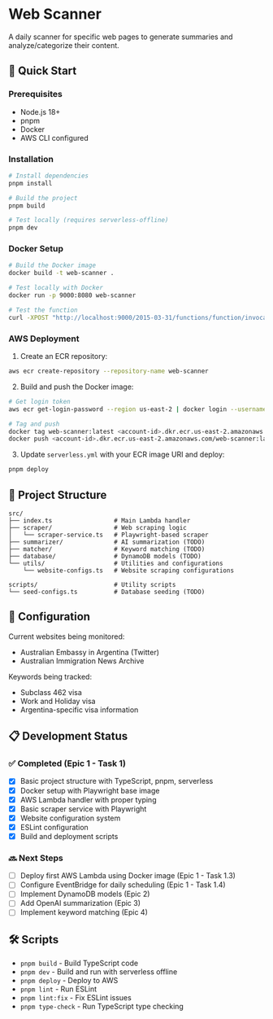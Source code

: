# Web Scanner

A daily scanner for specific web pages to generate summaries and analyze/categorize their content.

## 🚀 Quick Start

### Prerequisites

- Node.js 18+
- pnpm
- Docker
- AWS CLI configured

### Installation

```bash
# Install dependencies
pnpm install

# Build the project
pnpm build

# Test locally (requires serverless-offline)
pnpm dev
```

### Docker Setup

```bash
# Build the Docker image
docker build -t web-scanner .

# Test locally with Docker
docker run -p 9000:8080 web-scanner

# Test the function
curl -XPOST "http://localhost:9000/2015-03-31/functions/function/invocations" -d '{}'
```

### AWS Deployment

1. Create an ECR repository:

```bash
aws ecr create-repository --repository-name web-scanner
```

2. Build and push the Docker image:

```bash
# Get login token
aws ecr get-login-password --region us-east-2 | docker login --username AWS --password-stdin <account-id>.dkr.ecr.us-east-2.amazonaws.com

# Tag and push
docker tag web-scanner:latest <account-id>.dkr.ecr.us-east-2.amazonaws.com/web-scanner:latest
docker push <account-id>.dkr.ecr.us-east-2.amazonaws.com/web-scanner:latest
```

3. Update `serverless.yml` with your ECR image URI and deploy:

```bash
pnpm deploy
```

## 📁 Project Structure

```
src/
├── index.ts                 # Main Lambda handler
├── scraper/                 # Web scraping logic
│   └── scraper-service.ts   # Playwright-based scraper
├── summarizer/              # AI summarization (TODO)
├── matcher/                 # Keyword matching (TODO)
├── database/                # DynamoDB models (TODO)
└── utils/                   # Utilities and configurations
    └── website-configs.ts   # Website scraping configurations

scripts/                     # Utility scripts
└── seed-configs.ts          # Database seeding (TODO)
```

## 🔧 Configuration

Current websites being monitored:

- Australian Embassy in Argentina (Twitter)
- Australian Immigration News Archive

Keywords being tracked:

- Subclass 462 visa
- Work and Holiday visa
- Argentina-specific visa information

## 📋 Development Status

### ✅ Completed (Epic 1 - Task 1)

- [x] Basic project structure with TypeScript, pnpm, serverless
- [x] Docker setup with Playwright base image
- [x] AWS Lambda handler with proper typing
- [x] Basic scraper service with Playwright
- [x] Website configuration system
- [x] ESLint configuration
- [x] Build and deployment scripts

### 🔜 Next Steps

- [ ] Deploy first AWS Lambda using Docker image (Epic 1 - Task 1.3)
- [ ] Configure EventBridge for daily scheduling (Epic 1 - Task 1.4)
- [ ] Implement DynamoDB models (Epic 2)
- [ ] Add OpenAI summarization (Epic 3)
- [ ] Implement keyword matching (Epic 4)

## 🛠️ Scripts

- `pnpm build` - Build TypeScript code
- `pnpm dev` - Build and run with serverless offline
- `pnpm deploy` - Deploy to AWS
- `pnpm lint` - Run ESLint
- `pnpm lint:fix` - Fix ESLint issues
- `pnpm type-check` - Run TypeScript type checking
